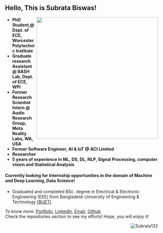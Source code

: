 ## Hello, This is Subrata Biswas!

[<img align="right" width="400" src="https://github-readme-stats.vercel.app/api?username=Subrata132&show_icons=true"/>](https://github.com/Subrata132/)


- **PhD Student,@ Dept. of ECE, Worcester Polytechnic Institute**
- **Graduate research Assistant @ BASH Lab, Dept. of ECE, WPI**
- **Former Research Scientist Intern @ Audio Research Group, Meta Reality Labs, WA, USA**
- **Former Software Engineer, AI & IoT @ ACI Limited**
- **Researcher**
- **5 years of experience in ML, DS, DL, NLP, Signal Processing, computer vision and Statistical Analysis**
#### Currently looking for Internship opportunities in the domain of Machine and Deep Learning, Data Science!
- Graduated and completed BSc. degree in Electrical & Electronic Engineering (EEE) from Bangladesh University of Engineering & Technology [(BUET)](https://eee.buet.ac.bd/)


*To know more:*  [Portfolio](https://users.wpi.edu/~sbiswas/), [LinkedIn](https://www.linkedin.com/in/subrata-biswas-433247142/), [Email](mailto:subrata.buet.eee@gmail.com), [Github](https://github.com/Subrata132/)
<br/>
Check the repositories section to see my efforts! Hope, you will enjoy it!
<br/>
<p><img align='right' src="https://komarev.com/ghpvc/?username=Subrata132" alt="Subrata132" /> </p>
